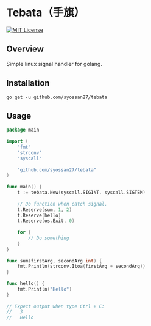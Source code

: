 # Tebata（手旗）

[![MIT License](http://img.shields.io/badge/license-MIT-blue.svg?style=flat-square)](https://github.com/syossan27/tebata/blob/master/LICENSE)

## Overview

Simple linux signal handler for golang.

## Installation

```
go get -u github.com/syossan27/tebata
```

## Usage

```go
package main
 
import (
	"fmt"
	"strconv"
	"syscall"
	
	"github.com/syossan27/tebata"
)
 
func main() {
	t := tebata.New(syscall.SIGINT, syscall.SIGTEM)
	
	// Do function when catch signal.
	t.Reserve(sum, 1, 2)
	t.Reserve(hello)
	t.Reserve(os.Exit, 0)
	
	for {
		// Do something
	}
}
 
func sum(firstArg, secondArg int) {
	fmt.Println(strconv.Itoa(firstArg + secondArg))	
}
 
func hello() {
	fmt.Println("Hello")	
}
 
// Expect output when type Ctrl + C:
//   3
//   Hello
```
